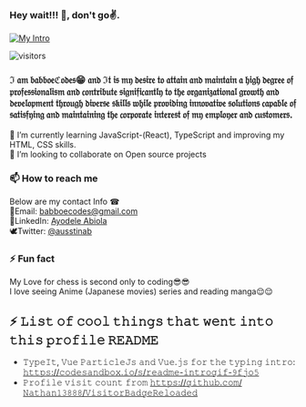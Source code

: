 ### Hey wait!!! 👋, don't go✌.
[<img src="./Intro.gif" alt="My Intro" title="👋 Hi there! I'm babboeCodes"/>](https://babboe1.github.io/)

![visitors](https://visitor-badge-reloaded.herokuapp.com/badge?page_id=babboe1.babboeCodes&color=00df00)

<!--
**babboe1/babboe1** is a ✨ _special_ ✨ repository because its `README.md` (this file) appears on your GitHub profile.

Here are some ideas to get you started:

- 🔭 I’m currently working on ...
- 🌱 I’m currently learning ...
- 👯 I’m looking to collaborate on ...
- 🤔 I’m looking for help with ...
- 💬 Ask me about ...
- 📫 How to reach me: ...
- 😄 Pronouns: ...
- ⚡ Fun fact: ...
-->
### ℑ 𝔞𝔪 𝔟𝔞𝔟𝔟𝔬𝔢ℭ𝔬𝔡𝔢𝔰😁 𝔞𝔫𝔡 ℑ𝔱 𝔦𝔰 𝔪𝔶 𝔡𝔢𝔰𝔦𝔯𝔢 𝔱𝔬 𝔞𝔱𝔱𝔞𝔦𝔫 𝔞𝔫𝔡 𝔪𝔞𝔦𝔫𝔱𝔞𝔦𝔫 𝔞 𝔥𝔦𝔤𝔥 𝔡𝔢𝔤𝔯𝔢𝔢 𝔬𝔣 𝔭𝔯𝔬𝔣𝔢𝔰𝔰𝔦𝔬𝔫𝔞𝔩𝔦𝔰𝔪 𝔞𝔫𝔡 𝔠𝔬𝔫𝔱𝔯𝔦𝔟𝔲𝔱𝔢 𝔰𝔦𝔤𝔫𝔦𝔣𝔦𝔠𝔞𝔫𝔱𝔩𝔶 𝔱𝔬 𝔱𝔥𝔢 𝔬𝔯𝔤𝔞𝔫𝔦𝔷𝔞𝔱𝔦𝔬𝔫𝔞𝔩 𝔤𝔯𝔬𝔴𝔱𝔥 𝔞𝔫𝔡 𝔡𝔢𝔳𝔢𝔩𝔬𝔭𝔪𝔢𝔫𝔱 𝔱𝔥𝔯𝔬𝔲𝔤𝔥 𝔡𝔦𝔳𝔢𝔯𝔰𝔢 𝔰𝔨𝔦𝔩𝔩𝔰 𝔴𝔥𝔦𝔩𝔢 𝔭𝔯𝔬𝔳𝔦𝔡𝔦𝔫𝔤 𝔦𝔫𝔫𝔬𝔳𝔞𝔱𝔦𝔳𝔢 𝔰𝔬𝔩𝔲𝔱𝔦𝔬𝔫𝔰 𝔠𝔞𝔭𝔞𝔟𝔩𝔢 𝔬𝔣 𝔰𝔞𝔱𝔦𝔰𝔣𝔶𝔦𝔫𝔤 𝔞𝔫𝔡 𝔪𝔞𝔦𝔫𝔱𝔞𝔦𝔫𝔦𝔫𝔤 𝔱𝔥𝔢 𝔠𝔬𝔯𝔭𝔬𝔯𝔞𝔱𝔢 𝔦𝔫𝔱𝔢𝔯𝔢𝔰𝔱 𝔬𝔣 𝔪𝔶 𝔢𝔪𝔭𝔩𝔬𝔶𝔢𝔯 𝔞𝔫𝔡 𝔠𝔲𝔰𝔱𝔬𝔪𝔢𝔯𝔰.</br>
🌱 I’m currently learning JavaScript-(React), TypeScript and improving my HTML, CSS skills. </br>
 👯 I’m looking to collaborate on Open source projects </br>
  ### 📫 How to reach me <br />
  Below are my contact Info ☎<br/>
    📩Email: babboecodes@gmail.com </br>
    👔LinkedIn: [Ayodele Abiola](https://www.linkedin.com/in/abiola-ayodele-5a10651b7/) <br />
    🕊Twitter: [@ausstinab](https://www.twitter.com/ausstinab) <br />
    
 ### ⚡ Fun fact <br />
 My Love for chess is second only to coding😎😎 <br/>
 I love seeing Anime (Japanese movies) series and reading manga😌😌
 
 ## ⚡ 𝙻𝚒𝚜𝚝 𝚘𝚏 𝚌𝚘𝚘𝚕 𝚝𝚑𝚒𝚗𝚐𝚜 𝚝𝚑𝚊𝚝 𝚠𝚎𝚗𝚝 𝚒𝚗𝚝𝚘 𝚝𝚑𝚒𝚜 𝚙𝚛𝚘𝚏𝚒𝚕𝚎 𝚁𝙴𝙰𝙳𝙼𝙴
- 𝚃𝚢𝚙𝚎𝙸𝚝, 𝚅𝚞𝚎 𝙿𝚊𝚛𝚝𝚒𝚌𝚕𝚎𝙹𝚜 𝚊𝚗𝚍 𝚅𝚞𝚎.𝚓𝚜 𝚏𝚘𝚛 𝚝𝚑𝚎 𝚝𝚢𝚙𝚒𝚗𝚐 𝚒𝚗𝚝𝚛𝚘: [𝚑𝚝𝚝𝚙𝚜://𝚌𝚘𝚍𝚎𝚜𝚊𝚗𝚍𝚋𝚘𝚡.𝚒𝚘/𝚜/𝚛𝚎𝚊𝚍𝚖𝚎-𝚒𝚗𝚝𝚛𝚘𝚐𝚒𝚏-𝟿𝚏𝚓𝚘𝟻](https://codesandbox.io/s/readme-introgif-9fjo5) <!-- Thanks to @matyo91's helpful comments in their profile README! -->
- 𝙿𝚛𝚘𝚏𝚒𝚕𝚎 𝚟𝚒𝚜𝚒𝚝 𝚌𝚘𝚞𝚗𝚝 𝚏𝚛𝚘𝚖 [𝚑𝚝𝚝𝚙𝚜://𝚐𝚒𝚝𝚑𝚞𝚋.𝚌𝚘𝚖/𝙽𝚊𝚝𝚑𝚊𝚗𝟷𝟹𝟾𝟾𝟾/𝚅𝚒𝚜𝚒𝚝𝚘𝚛𝙱𝚊𝚍𝚐𝚎𝚁𝚎𝚕𝚘𝚊𝚍𝚎𝚍](https://github.com/Nathan13888/VisitorBadgeReloaded)
 

